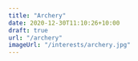 ```yaml
---
title: "Archery"
date: 2020-12-30T11:10:26+10:00
draft: true
url: "/archery"
imageUrl: "/interests/archery.jpg"
---
```

